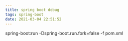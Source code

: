 ```yaml
---
title: spring boot debug
tags: spring-boot
date: 2021-03-04 22:51:52
---
```


spring-boot:run -Dspring-boot.run.fork=false -f pom.xml